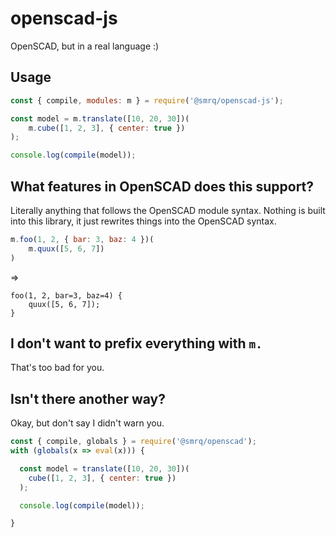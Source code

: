 # openscad-js
OpenSCAD, but in a real language :)

## Usage
```js
const { compile, modules: m } = require('@smrq/openscad-js');

const model = m.translate([10, 20, 30])(
    m.cube([1, 2, 3], { center: true })
);

console.log(compile(model));
```

## What features in OpenSCAD does this support?

Literally anything that follows the OpenSCAD module syntax. Nothing is built into this library, it just rewrites things into the OpenSCAD syntax.

```js
m.foo(1, 2, { bar: 3, baz: 4 })(
    m.quux([5, 6, 7])
)
```
=>
```scad
foo(1, 2, bar=3, baz=4) {
    quux([5, 6, 7]);
}
```

## I don't want to prefix everything with `m.`
That's too bad for you.

## Isn't there another way?
Okay, but don't say I didn't warn you.

```js
const { compile, globals } = require('@smrq/openscad');
with (globals(x => eval(x))) {

  const model = translate([10, 20, 30])(
    cube([1, 2, 3], { center: true })
  );

  console.log(compile(model));

}
```
